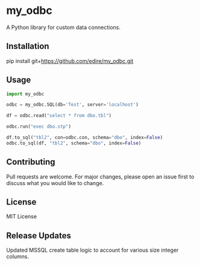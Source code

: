 # my_odbc

A Python library for custom data connections.

## Installation

pip install git+https://github.com/edire/my_odbc.git

## Usage

```python
import my_odbc

odbc = my_odbc.SQL(db='Test', server='localhost')

df = odbc.read("select * from dbo.tbl")

odbc.run("exec dbo.stp")

df.to_sql("tbl2", con=odbc.con, schema="dbo", index=False)
odbc.to_sql(df, "tbl2", schema="dbo", index=False)
```

## Contributing

Pull requests are welcome. For major changes, please open an issue first to discuss what you would like to change.

## License

MIT License

## Release Updates

Updated MSSQL create table logic to account for various size integer columns.